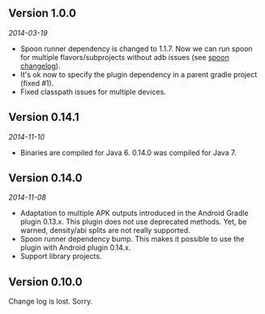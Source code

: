 Version 1.0.0
-------------
*2014-03-19*

- Spoon runner dependency is changed to 1.1.7. 
  Now we can run spoon for multiple flavors/subprojects without adb issues 
  (see [spoon changelog](https://github.com/square/spoon/blob/master/CHANGELOG.md)).
- It's ok now to specify the plugin dependency in a parent gradle project (fixed #1).
- Fixed classpath issues for multiple devices.

Version 0.14.1
--------------
*2014-11-10*

- Binaries are compiled for Java 6. 0.14.0 was compiled for Java 7.

Version 0.14.0
--------------
*2014-11-08*

- Adaptation to multiple APK outputs introduced in the Android Gradle plugin 0.13.x.
This plugin does not use deprecated methods. Yet, be warned, density/abi splits are not really supported.
- Spoon runner dependency bump. This makes it possible to use the plugin with Android plugin 0.14.x.
- Support library projects.


Version 0.10.0
--------------
Change log is lost. Sorry.
